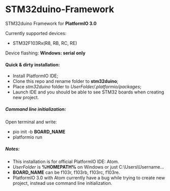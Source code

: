 # STM32duino-Framework
STM32duino Framework for **PlatformIO 3.0**

Currently supported devices: 
* STM32F103Rx(R8, RB, RC, RE)

Device flashing: **Windows: serial only**

#### Quick & dirty installation:
* Install PlatformIO IDE;
* Clone this repo and rename folder to **stm32duino**;
* Place _stm32duino_ folder to _UserFolder/.platformio/packages_;
* Launch IDE and you should be able to see STM32 boards when creating new project.

##### Command line initialization:
Open terminal and write:
* pio init -b __BOARD_NAME__
* platformio run

##### **Notes:** 
* This installation is for official PlatformIO IDE: Atom. 
* _UserFolder_ is **%HOMEPATH%** on Windows or just C:\Users\Username...
* __BOARD_NAME__ can be f103r, f103rb, f103rc, f103re.
* PlatformIO 3.0 with Atom currently have a bug while trying to create new project, instead use command line initialization.
